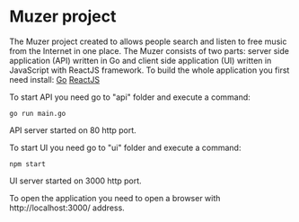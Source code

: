 # Muzer project #

The Muzer project created to allows people search and listen to free music from the Internet in one place.
The Muzer consists of two parts: server side application (API) written in Go and client side application (UI) written in JavaScript with ReactJS framework.
To build the whole application you first need install:
[Go](https://golang.org/doc/install)
[ReactJS](https://facebook.github.io/react/docs/installation.html)

To start API you need go to "api" folder and execute a command: 
```
go run main.go
```
API server started on 80 http port.

To start UI you need go to "ui" folder and execute a command:
```
npm start 
```
UI server started on 3000 http port.

To open the application you need to open a browser with http://localhost:3000/ address.